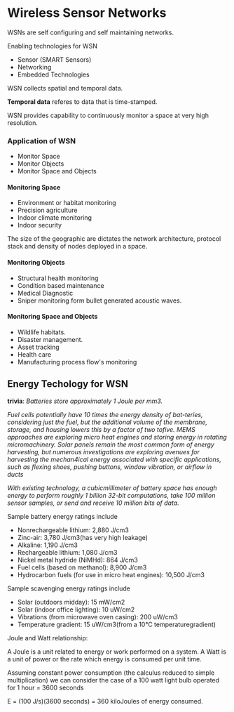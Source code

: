 # Wireless Sensor Networks

WSNs are self configuring and self maintaining networks. 

Enabling technologies for WSN
- Sensor (SMART Sensors)
- Networking 
- Embedded Technologies

WSN collects spatial and temporal data.

__Temporal data__ referes to data that is time-stamped.

WSN provides capability to continuously monitor a space at very high resolution.

### Application of WSN
- Monitor Space
- Monitor Objects
- Monitor Space and Objects

#### Monitoring Space

- Environment or habitat monitoring 
- Precision agriculture
- Indoor climate monitoring
- Indoor security

The size of the geographic are dictates the network architecture, protocol stack and density of nodes deployed in a space.

#### Monitoring Objects

- Structural health monitoring 
- Condition based maintenance
- Medical Diagnostic
- Sniper monitoring form bullet generated acoustic waves.

#### Monitoring Space and Objects
- Wildlife habitats.
- Disaster management.
- Asset tracking
- Health care
- Manufacturing process flow's monitoring

## Energy Techology for WSN

__trivia__: _Batteries store approximately 1 Joule per mm3._

_Fuel cells potentially have 10 times the energy density of bat-teries, considering just the fuel, but the additional volume of the membrane, storage, and housing lowers this by a factor of two tofive. MEMS approaches are exploring micro heat engines and storing energy in rotating micromachinery. Solar panels remain the most common form of energy harvesting, but numerous investigations are exploring avenues for harvesting the mechan4ical energy associated with specific applications, such as flexing shoes, pushing buttons, window vibration, or airflow in ducts_

_With existing technology, a cubicmillimeter of battery space has enough energy to perform roughly 1 billion 32-bit computations, take 100 million sensor samples, or send and receive 10 million bits of data._

Sample battery energy ratings include
- Nonrechargeable lithium: 2,880 J/cm3
- Zinc-air: 3,780 J/cm3(has very high leakage)
- Alkaline: 1,190 J/cm3
- Rechargeable lithium: 1,080 J/cm3
- Nickel metal hydride (NiMHd): 864 J/cm3
- Fuel cells (based on methanol): 8,900 J/cm3
- Hydrocarbon fuels (for use in micro heat engines): 10,500 J/cm3
  
Sample scavenging energy ratings include
- Solar (outdoors midday): 15 mW/cm2
- Solar (indoor office lighting): 10 uW/cm2
- Vibrations (from microwave oven casing): 200 uW/cm3
- Temperature gradient: 15 uW/cm3(from a 10°C temperaturegradient)

Joule and Watt relationship:

A Joule is a unit related to energy or work performed on a system. A Watt is a unit of power or the rate which energy is consumed per unit time.

Assuming constant power consumption (the calculus reduced to simple multiplication) we can consider the case of a 100 watt light bulb operated for 1 hour = 3600 seconds

E = (100 J/s)(3600 seconds) = 360 kiloJoules of energy consumed.